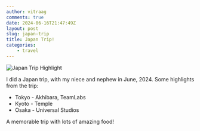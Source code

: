 ```yaml
---
author: vitraag
comments: true
date: 2024-06-16T21:47:49Z
layout: post
slug: japan-trip 
title: Japan Trip!
categories:
    - travel
---
```

![Japan Trip Highlight](https://photos.fife.usercontent.google.com/pw/AP1GczNXCa-ltDwuamEs3Ik9bGqmY1vrLu1KEHcUKVULnx8N7KL-7mkxLEepvg=w480)

I did a Japan trip, with my niece and nephew in June, 2024. Some highlights from the trip:

* Tokyo - Akhibara, TeamLabs
* Kyoto - Temple
* Osaka - Universal Studios

A memorable trip with lots of amazing food!
